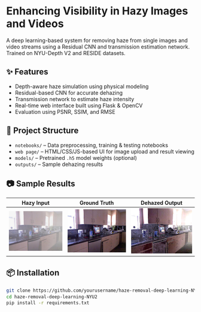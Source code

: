 # Enhancing Visibility in Hazy Images and Videos

A deep learning-based system for removing haze from single images and video streams using a Residual CNN and transmission estimation network. Trained on NYU-Depth V2 and RESIDE datasets.

## ✨ Features

- Depth-aware haze simulation using physical modeling
- Residual-based CNN for accurate dehazing
- Transmission network to estimate haze intensity
- Real-time web interface built using Flask & OpenCV
- Evaluation using PSNR, SSIM, and RMSE

## 📁 Project Structure

- `notebooks/` – Data preprocessing, training & testing notebooks
- `web page/` – HTML/CSS/JS-based UI for image upload and result viewing
- `models/` – Pretrained `.h5` model weights (optional)
- `outputs/` – Sample dehazing results
  
## 📷 Sample Results

| Hazy Input | Ground Truth | Dehazed Output |
|------------|--------------|----------------|
| ![input](https://raw.githubusercontent.com/adityasinha513/haze-removal-deep-learning-NYU2/main/Outputs/in/0.jpg) | ![gt](https://raw.githubusercontent.com/adityasinha513/haze-removal-deep-learning-NYU2/main/Outputs/in/0_clean.jpg) | ![dehaze](https://raw.githubusercontent.com/adityasinha513/haze-removal-deep-learning-NYU2/main/Outputs/in/0_dehaze.jpg) |



## 📦 Installation

```bash
git clone https://github.com/yourusername/haze-removal-deep-learning-NYU2.git
cd haze-removal-deep-learning-NYU2
pip install -r requirements.txt
